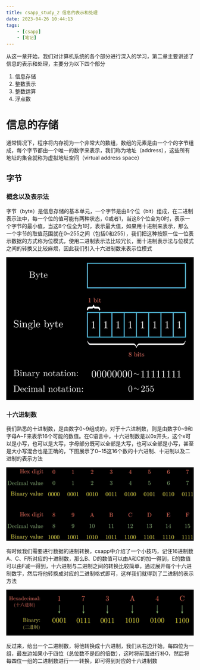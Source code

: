 ```yaml
---
title: csapp_study_2 信息的表示和处理
date: 2023-04-26 10:44:13
tags:
    - [csapp]
    - [笔记]
---
```


从这一章开始，我们对计算机系统的各个部分进行深入的学习，第二章主要讲述了信息的表示和处理，主要分为以下四个部分

1. 信息存储
2. 整数表示
3. 整数运算
4. 浮点数

<!-- more -->

# 信息的存储

通常情况下，程序将内存视为一个非常大的数组，数组的元素是由一个个的字节组成，每个字节都由一个唯一的数字来表示，我们称为地址（address），这些所有地址的集合就称为虚拟地址空间（virtual address space）

## 字节

### 概念以及表示法

字节（byte）是信息存储的基本单元，一个字节是由8个位（bit）组成，在二进制表示法中，每一个位的值可能有两种状态，0或者1，当这8个位全为0时，表示一个字节的最小值，当这8个位全为1时，表示最大值，如果用十进制来表示，那么一个字节的取值范围就在0~255之间（包括0和255），我们把这种按照一位一位表示数据的方式称为位模式，使用二进制表示法比较冗长，而十进制表示法与位模式之间的转换又比较麻烦，因此我们引入十六进制数来表示位模式

![](https://raw.githubusercontent.com/marcaas/hexoPicgo/master/20230426110331.png)

### 十六进制数

我们熟悉的十进制数，是由数字0~9组成的，对于十六进制数，则是由数字0~9和字母A~F来表示16个可能的数值。在C语言中，十六进制数是以0x开头，这个x可以是小写，也可以是大写，字母部分既可以全部是大写，也可以全部是小写，甚至是大小写混合也是正确的，下图展示了0~15这16个数的十六进制、十进制以及二进制的表示方法

![](https://raw.githubusercontent.com/marcaas/hexoPicgo/master/20230426111808.png)

有时候我们需要进行数据的进制转换，csapp中介绍了一个小技巧，记住16进制数A、C、F所对应的十进制数，那么B、D的数值可以由A和C的加一得到，E的数值可以由F减一得到，十六进制与二进制之间的转换比较简单，通过展开每个十六进制数字，然后将他转换成对应的二进制格式即可，这样我们就得到了二进制的表示方法

![](https://raw.githubusercontent.com/marcaas/hexoPicgo/master/20230426112418.png)

反过来，给出一个二进制数，将他转换成十六进制，我们从右边开始，每四位为一组，最左边如果小于四位（总位数不是四的倍数），这时将前面进行补0，然后将每四位一组的二进制数进行一一转换，即可得到对应的十六进制数


